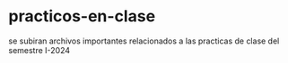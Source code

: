 # practicos-en-clase
se subiran archivos importantes relacionados a las practicas de clase del semestre I-2024
